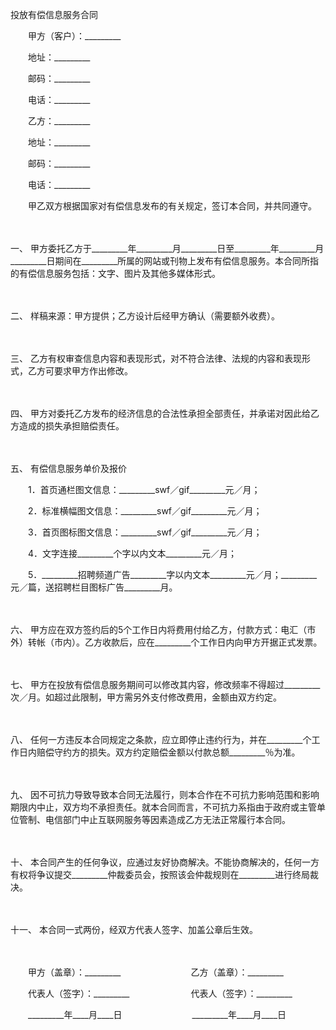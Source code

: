 



投放有偿信息服务合同



 

　　甲方（客户）：_________

　　地址：_________

　　邮码：_________

　　电话：_________　　

　　乙方：_________

　　地址：_________

　　邮码：_________

　　电话：_________　　

　　甲乙双方根据国家对有偿信息发布的有关规定，签订本合同，并共同遵守。

　　

一、
甲方委托乙方于_________年_________月_________日至_________年_________月_________日期间在_________所属的网站或刊物上发布有偿信息服务。本合同所指的有偿信息服务包括：文字、图片及其他多媒体形式。

　　

二、
样稿来源：甲方提供；乙方设计后经甲方确认（需要额外收费）。

　　

三、
乙方有权审查信息内容和表现形式，对不符合法律、法规的内容和表现形式，乙方可要求甲方作出修改。

　　

四、
甲方对委托乙方发布的经济信息的合法性承担全部责任，并承诺对因此给乙方造成的损失承担赔偿责任。

　　

五、
有偿信息服务单价及报价

　　1．首页通栏图文信息：_________swf／gif_________元／月；

　　2．标准横幅图文信息：_________swf／gif_________元／月；

　　3．首页图标图文信息：_________swf／gif_________元／月；

　　4．文字连接_________个字以内文本_________元／月；

　　5．_________招聘频道广告_________字以内文本_________元／月；_________元／篇，送招聘栏目图标广告_________月。

　　

六、
甲方应在双方签约后的5个工作日内将费用付给乙方，付款方式：电汇（市外）转帐（市内）。乙方收款后，应在_________个工作日内向甲方开据正式发票。

　　

七、
甲方在投放有偿信息服务期间可以修改其内容，修改频率不得超过_________次／月。如超过此限制，甲方需另外支付修改费用，金额由双方约定。

　　

八、
任何一方违反本合同规定之条款，应立即停止违约行为，并在_________个工作日内赔偿守约方的损失。双方约定赔偿金额以付款总额_________％为准。

　　

九、
因不可抗力导致导致本合同无法履行，则本合作在不可抗力影响范围和影响期限内中止，双方均不承担责任。就本合同而言，不可抗力系指由于政府或主管单位管制、电信部门中止互联网服务等因素造成乙方无法正常履行本合同。

　　

十、
本合同产生的任何争议，应通过友好协商解决。不能协商解决的，任何一方有权将争议提交_________仲裁委员会，按照该会仲裁规则在_________进行终局裁决。

　　

十一、
本合同一式两份，经双方代表人签字、加盖公章后生效。

　　

　　甲方（盖章）：_________　　　　　　　　乙方（盖章）：_________　　

　　代表人（签字）：_________　　　　　　　代表人（签字）：_________　　

　　_________年____月____日　　　　　　　　_________年____月____日